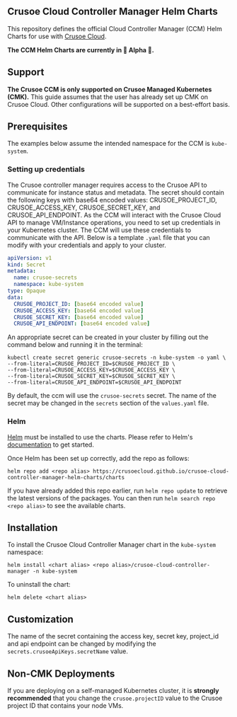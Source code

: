 ## Crusoe Cloud Controller Manager Helm Charts

This repository defines the official Cloud Controller Manager (CCM) Helm Charts for use with [Crusoe Cloud](https://crusoecloud.com/).

**The CCM Helm Charts are currently in :construction: Alpha :construction:.**

## Support

**The Crusoe CCM is only supported on Crusoe Managed Kubernetes (CMK).** 
This guide assumes that the user has already set up CMK on Crusoe Cloud.
Other configurations will be supported on a best-effort basis.

## Prerequisites

The examples below assume the intended namespace for the CCM is `kube-system`.

### Setting up credentials
The Crusoe controller manager requires access to the Crusoe API to communicate for instance status and metadata. The secret should contain the following keys with base64 encoded values: CRUSOE_PROJECT_ID, CRUSOE_ACCESS_KEY, CRUSOE_SECRET_KEY, and CRUSOE_API_ENDPOINT. As the CCM will interact with the Crusoe Cloud API to manage VM/Instance operations, you need to set up credentials in your Kubernetes cluster. The CCM will use these credentials to communicate with the API. Below is a template `.yaml` file that you can modify with your credentials and apply to your cluster.

```yaml
apiVersion: v1
kind: Secret
metadata:
  name: crusoe-secrets
  namespace: kube-system
type: Opaque
data:
  CRUSOE_PROJECT_ID: [base64 encoded value]
  CRUSOE_ACCESS_KEY: [base64 encoded value]
  CRUSOE_SECRET_KEY: [base64 encoded value]
  CRUSOE_API_ENDPOINT: [base64 encoded value]

```

An appropriate secret can be created in your cluster by filling out the command below and running it in the terminal:
```shell
kubectl create secret generic crusoe-secrets -n kube-system -o yaml \
--from-literal=CRUSOE_PROJECT_ID=$CRUSOE_PROJECT_ID \
--from-literal=CRUSOE_ACCESS_KEY=$CRUSOE_ACCESS_KEY \
--from-literal=CRUSOE_SECRET_KEY=$CRUSOE_SECRET_KEY \
--from-literal=CRUSOE_API_ENDPOINT=$CRUSOE_API_ENDPOINT
```

By default, the ccm will use the `crusoe-secrets` secret.
The name of the secret may be changed in the `secrets` section of the `values.yaml` file.

### Helm

[Helm](https://helm.sh) must be installed to use the charts.  Please refer to
Helm's [documentation](https://helm.sh/docs) to get started.

Once Helm has been set up correctly, add the repo as follows:

    helm repo add <repo alias> https://crusoecloud.github.io/crusoe-cloud-controller-manager-helm-charts/charts

If you have already added this repo earlier, run `helm repo update` to retrieve
the latest versions of the packages.  You can then run `helm search repo
<repo alias>` to see the available charts.

## Installation


To install the Crusoe Cloud Controller Manager chart in the `kube-system` namespace:

    helm install <chart alias> <repo alias>/crusoe-cloud-controller-manager -n kube-system

To uninstall the chart:

    helm delete <chart alias>

## Customization

The name of the secret containing the access key, secret key, project_id and api endpoint can be changed by modifying the `secrets.crusoeApiKeys.secretName` value.

## Non-CMK Deployments

If you are deploying on a self-managed Kubernetes cluster, it is **strongly recommended** that you change the `crusoe.projectID` value to the Crusoe project ID that contains your node VMs.
